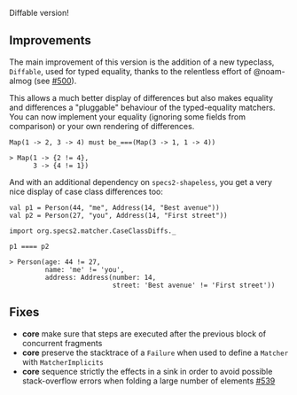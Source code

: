 Diffable version!

## Improvements

The main improvement of this version is the addition of a new typeclass, `Diffable`, used for typed equality, thanks to
the relentless effort of @noam-almog (see [#500](https://github.com/etorreborre/specs2/pull/500)).

This allows a much better display of differences but also makes equality and differences a "pluggable" behaviour of the 
 typed-equality matchers. You can now implement your equality (ignoring some fields from comparison) or your own rendering
 of differences.

```
Map(1 -> 2, 3 -> 4) must be_===(Map(3 -> 1, 1 -> 4))

> Map(1 -> {2 != 4},
      3 -> {4 != 1})
```
 
And with an additional dependency on `specs2-shapeless`, you get a very nice display of case class differences too:
```
val p1 = Person(44, "me", Address(14, "Best avenue"))
val p2 = Person(27, "you", Address(14, "First street"))

import org.specs2.matcher.CaseClassDiffs._

p1 ==== p2

> Person(age: 44 != 27,
         name: 'me' != 'you',
         address: Address(number: 14,
                          street: 'Best avenue' != 'First street'))
```
 
## Fixes

 * **core** make sure that steps are executed after the previous block of concurrent fragments
 * **core** preserve the stacktrace of a `Failure` when used to define a `Matcher` with `MatcherImplicits`
 * **core** sequence strictly the effects in a sink in order to avoid possible stack-overflow errors when folding a large number of elements [#539](https://github.com/etorreborre/specs2/issues/539)
